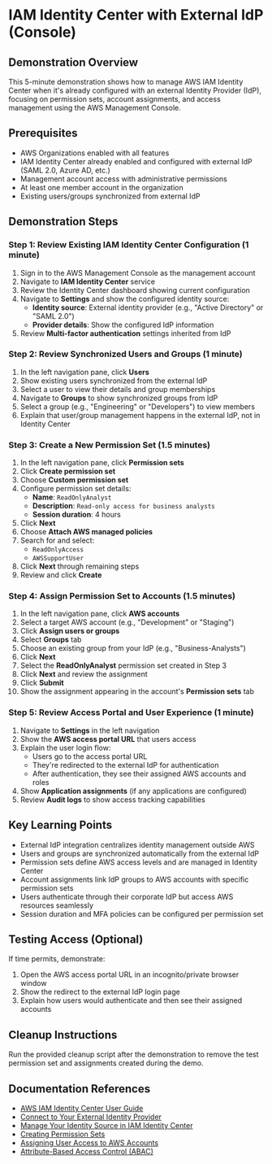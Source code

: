 # IAM Identity Center with External IdP (Console)

## Demonstration Overview
This 5-minute demonstration shows how to manage AWS IAM Identity Center when it's already configured with an external Identity Provider (IdP), focusing on permission sets, account assignments, and access management using the AWS Management Console.

## Prerequisites
- AWS Organizations enabled with all features
- IAM Identity Center already enabled and configured with external IdP (SAML 2.0, Azure AD, etc.)
- Management account access with administrative permissions
- At least one member account in the organization
- Existing users/groups synchronized from external IdP

## Demonstration Steps

### Step 1: Review Existing IAM Identity Center Configuration (1 minute)
1. Sign in to the AWS Management Console as the management account
2. Navigate to **IAM Identity Center** service
3. Review the Identity Center dashboard showing current configuration
4. Navigate to **Settings** and show the configured identity source:
   - **Identity source**: External identity provider (e.g., "Active Directory" or "SAML 2.0")
   - **Provider details**: Show the configured IdP information
5. Review **Multi-factor authentication** settings inherited from IdP

### Step 2: Review Synchronized Users and Groups (1 minute)
1. In the left navigation pane, click **Users**
2. Show existing users synchronized from the external IdP
3. Select a user to view their details and group memberships
4. Navigate to **Groups** to show synchronized groups from IdP
5. Select a group (e.g., "Engineering" or "Developers") to view members
6. Explain that user/group management happens in the external IdP, not in Identity Center

### Step 3: Create a New Permission Set (1.5 minutes)
1. In the left navigation pane, click **Permission sets**
2. Click **Create permission set**
3. Choose **Custom permission set**
4. Configure permission set details:
   - **Name**: `ReadOnlyAnalyst`
   - **Description**: `Read-only access for business analysts`
   - **Session duration**: 4 hours
5. Click **Next**
6. Choose **Attach AWS managed policies**
7. Search for and select:
   - `ReadOnlyAccess`
   - `AWSSupportUser`
8. Click **Next** through remaining steps
9. Review and click **Create**

### Step 4: Assign Permission Set to Accounts (1.5 minutes)
1. In the left navigation pane, click **AWS accounts**
2. Select a target AWS account (e.g., "Development" or "Staging")
3. Click **Assign users or groups**
4. Select **Groups** tab
5. Choose an existing group from your IdP (e.g., "Business-Analysts")
6. Click **Next**
7. Select the **ReadOnlyAnalyst** permission set created in Step 3
8. Click **Next** and review the assignment
9. Click **Submit**
10. Show the assignment appearing in the account's **Permission sets** tab

### Step 5: Review Access Portal and User Experience (1 minute)
1. Navigate to **Settings** in the left navigation
2. Show the **AWS access portal URL** that users access
3. Explain the user login flow:
   - Users go to the access portal URL
   - They're redirected to the external IdP for authentication
   - After authentication, they see their assigned AWS accounts and roles
4. Show **Application assignments** (if any applications are configured)
5. Review **Audit logs** to show access tracking capabilities

## Key Learning Points
- External IdP integration centralizes identity management outside AWS
- Users and groups are synchronized automatically from the external IdP
- Permission sets define AWS access levels and are managed in Identity Center
- Account assignments link IdP groups to AWS accounts with specific permission sets
- Users authenticate through their corporate IdP but access AWS resources seamlessly
- Session duration and MFA policies can be configured per permission set

## Testing Access (Optional)
If time permits, demonstrate:
1. Open the AWS access portal URL in an incognito/private browser window
2. Show the redirect to the external IdP login page
3. Explain how users would authenticate and then see their assigned accounts

## Cleanup Instructions
Run the provided cleanup script after the demonstration to remove the test permission set and assignments created during the demo.

## Documentation References
- [AWS IAM Identity Center User Guide](https://docs.aws.amazon.com/singlesignon/latest/userguide/what-is.html)
- [Connect to Your External Identity Provider](https://docs.aws.amazon.com/singlesignon/latest/userguide/manage-your-identity-source-idp.html)
- [Manage Your Identity Source in IAM Identity Center](https://docs.aws.amazon.com/singlesignon/latest/userguide/manage-your-identity-source.html)
- [Creating Permission Sets](https://docs.aws.amazon.com/singlesignon/latest/userguide/howtocreatepermissionset.html)
- [Assigning User Access to AWS Accounts](https://docs.aws.amazon.com/singlesignon/latest/userguide/useraccess.html)
- [Attribute-Based Access Control (ABAC)](https://docs.aws.amazon.com/singlesignon/latest/userguide/abac.html)
